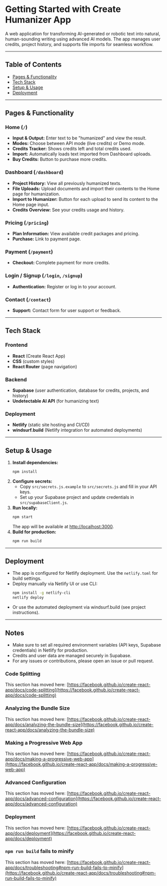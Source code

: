 # Getting Started with Create Humanizer App

A web application for transforming AI-generated or robotic text into natural, human-sounding writing using advanced AI models. The app manages user credits, project history, and supports file imports for seamless workflow.

---

## Table of Contents
- [Pages & Functionality](#pages--functionality)
- [Tech Stack](#tech-stack)
- [Setup & Usage](#setup--usage)
- [Deployment](#deployment)

---

## Pages & Functionality

### Home (`/`)
- **Input & Output:** Enter text to be "humanized" and view the result.
- **Modes:** Choose between API mode (live credits) or Demo mode.
- **Credits Tracker:** Shows credits left and total credits used.
- **Import:** Automatically loads text imported from Dashboard uploads.
- **Buy Credits:** Button to purchase more credits.

### Dashboard (`/dashboard`)
- **Project History:** View all previously humanized texts.
- **File Uploads:** Upload documents and import their contents to the Home page for humanization.
- **Import to Humanizer:** Button for each upload to send its content to the Home page input.
- **Credits Overview:** See your credits usage and history.

### Pricing (`/pricing`)
- **Plan Information:** View available credit packages and pricing.
- **Purchase:** Link to payment page.

### Payment (`/payment`)
- **Checkout:** Complete payment for more credits.

### Login / Signup (`/login`, `/signup`)
- **Authentication:** Register or log in to your account.

### Contact (`/contact`)
- **Support:** Contact form for user support or feedback.

---

## Tech Stack

### Frontend
- **React** (Create React App)
- **CSS** (custom styles)
- **React Router** (page navigation)

### Backend
- **Supabase** (user authentication, database for credits, projects, and history)
- **Undetectable AI API** (for humanizing text)

### Deployment
- **Netlify** (static site hosting and CI/CD)
- **windsurf.build** (Netlify integration for automated deployments)

---

## Setup & Usage

1. **Install dependencies:**
   ```sh
   npm install
   ```
2. **Configure secrets:**
   - Copy `src/secrets.js.example` to `src/secrets.js` and fill in your API keys.
   - Set up your Supabase project and update credentials in `src/supabaseClient.js`.
3. **Run locally:**
   ```sh
   npm start
   ```
   The app will be available at [http://localhost:3000](http://localhost:3000).
4. **Build for production:**
   ```sh
   npm run build
   ```

---

## Deployment

- The app is configured for Netlify deployment. Use the `netlify.toml` for build settings.
- Deploy manually via Netlify UI or use CLI:
  ```sh
  npm install -g netlify-cli
  netlify deploy
  ```
- Or use the automated deployment via windsurf.build (see project instructions).

---

## Notes
- Make sure to set all required environment variables (API keys, Supabase credentials) in Netlify for production.
- Credits and user data are managed securely in Supabase.
- For any issues or contributions, please open an issue or pull request.

### Code Splitting

This section has moved here: [https://facebook.github.io/create-react-app/docs/code-splitting](https://facebook.github.io/create-react-app/docs/code-splitting)

### Analyzing the Bundle Size

This section has moved here: [https://facebook.github.io/create-react-app/docs/analyzing-the-bundle-size](https://facebook.github.io/create-react-app/docs/analyzing-the-bundle-size)

### Making a Progressive Web App

This section has moved here: [https://facebook.github.io/create-react-app/docs/making-a-progressive-web-app](https://facebook.github.io/create-react-app/docs/making-a-progressive-web-app)

### Advanced Configuration

This section has moved here: [https://facebook.github.io/create-react-app/docs/advanced-configuration](https://facebook.github.io/create-react-app/docs/advanced-configuration)

### Deployment

This section has moved here: [https://facebook.github.io/create-react-app/docs/deployment](https://facebook.github.io/create-react-app/docs/deployment)

### `npm run build` fails to minify

This section has moved here: [https://facebook.github.io/create-react-app/docs/troubleshooting#npm-run-build-fails-to-minify](https://facebook.github.io/create-react-app/docs/troubleshooting#npm-run-build-fails-to-minify)
